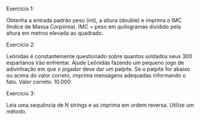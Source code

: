 Exercício 1:

Obtenha a entrada padrão peso (int), a altura (double) e imprima o IMC (Indice de Massa
Corpórea). 
IMC = peso em quilogramas dividido pela altura em metros elevada ao quadrado.


Exercício 2:

Leônidas é constantemente questionado sobre quantos soldados seus 300 espartanos
irão enfrentar. Ajude Leônidas fazendo um pequeno jogo de adivinhação em que o jogador deve dar um palpite. 
Se o palpite for abaixo ou acima do valor correto, imprima mensagens adequadas informando o fato. 
Valor correto: 10.000


Exercício 3:

Leia uma sequência de N strings e as imprima em ordem reversa. Utilize um método.



